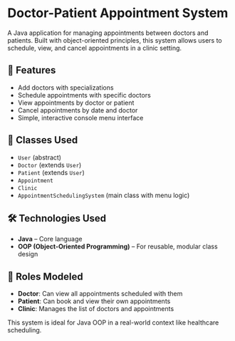 # Doctor-Patient Appointment System

A Java application for managing appointments between doctors and patients. Built with object-oriented principles, this system allows users to schedule, view, and cancel appointments in a clinic setting.

## 🔧 Features

- Add doctors with specializations  
- Schedule appointments with specific doctors  
- View appointments by doctor or patient  
- Cancel appointments by date and doctor  
- Simple, interactive console menu interface

## 🧩 Classes Used

- `User` (abstract)  
- `Doctor` (extends `User`)  
- `Patient` (extends `User`)  
- `Appointment`  
- `Clinic`  
- `AppointmentSchedulingSystem` (main class with menu logic)

## 🛠️ Technologies Used

- **Java** – Core language  
- **OOP (Object-Oriented Programming)** – For reusable, modular class design  

## 👥 Roles Modeled

- **Doctor**: Can view all appointments scheduled with them  
- **Patient**: Can book and view their own appointments  
- **Clinic**: Manages the list of doctors and appointments 

This system is ideal for Java OOP in a real-world context like healthcare scheduling.

